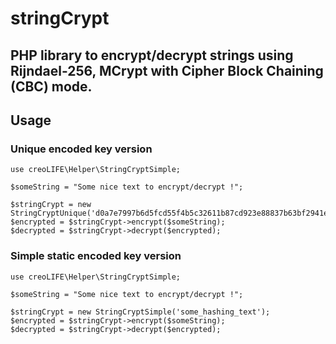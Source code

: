 # stringCrypt

## PHP library to encrypt/decrypt strings using Rijndael-256, MCrypt with Cipher Block Chaining (CBC) mode.

## Usage

### Unique encoded key version
```
use creoLIFE\Helper\StringCryptSimple;

$someString = "Some nice text to encrypt/decrypt !";

$stringCrypt = new StringCryptUnique('d0a7e7997b6d5fcd55f4b5c32611b87cd923e88837b63bf2941ef819dc8ca28a');
$encrypted = $stringCrypt->encrypt($someString);
$decrypted = $stringCrypt->decrypt($encrypted);
```

### Simple static encoded key version
```
use creoLIFE\Helper\StringCryptSimple;

$someString = "Some nice text to encrypt/decrypt !";

$stringCrypt = new StringCryptSimple('some_hashing_text');
$encrypted = $stringCrypt->encrypt($someString);
$decrypted = $stringCrypt->decrypt($encrypted);
```
